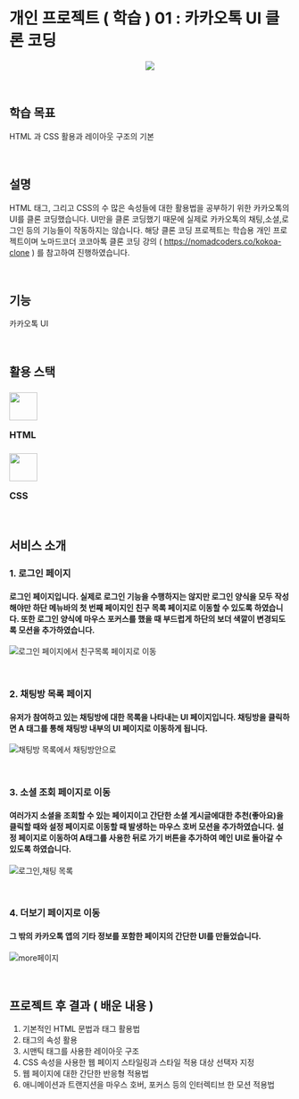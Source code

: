 # 개인 프로젝트 ( 학습 ) 01 : 카카오톡 UI 클론 코딩

<p align="center"><img src="https://play-lh.googleusercontent.com/8_0SDfkFXAFm12A7XEqkyChCdGC055J6fC8JR7qynNuO3qNOczIoNHo4U4lad8xYMJOL"></p>

&nbsp;
&nbsp;

## 학습 목표
HTML 과 CSS 활용과 레이아웃 구조의 기본

&nbsp;
&nbsp;

## 설명
HTML 태그, 그리고 CSS의 수 많은 속성들에 대한 활용법을 공부하기 위한 카카오톡의 UI를 클론 코딩했습니다. UI만을 클론 코딩했기 때문에 실제로 카카오톡의 채팅,소셜,로그인 등의 기능들이 작동하지는 않습니다. 해당 클론 코딩 프로젝트는 학습용 개인 프로젝트이며 노마드코더 코코아톡 클론 코딩 강의 ( https://nomadcoders.co/kokoa-clone ) 를 참고하여 진행하였습니다.

&nbsp;
&nbsp;

## 기능
카카오톡 UI

&nbsp;
&nbsp;

## 활용 스택

### <img src="https://user-images.githubusercontent.com/82381946/164891265-22b836be-a36a-411f-8e50-f7e400d3f0cb.png"  width="50"/> <p>HTML</p> 
### <img src="https://user-images.githubusercontent.com/82381946/164891267-2360c764-827e-4661-9842-a1fd29a41b57.png"  width="50"/>  <p>CSS</p> 


&nbsp;
&nbsp;

## 서비스 소개

### 1. 로그인 페이지
#### 로그인 페이지입니다. 실제로 로그인 기능을 수행하지는 않지만 로그인 양식을 모두 작성해야만 하단 메뉴바의 첫 번째 페이지인 친구 목록 페이지로 이동할 수 있도록 하였습니다. 또한 로그인 양식에 마우스 포커스를 했을 때 부드럽게 하단의 보더 색깔이 변경되도록 모션을 추가하였습니다.
![로그인 페이지에서 친구목록 페이지로 이동](https://user-images.githubusercontent.com/82381946/164736706-99b3c2d0-6e6d-407b-bd2e-c66e8e4dc654.gif)

&nbsp;
&nbsp;

### 2. 채팅방 목록 페이지
#### 유저가 참여하고 있는 채팅방에 대한 목록을 나타내는 UI 페이지입니다. 채팅방을 클릭하면 A 태그를 통해 채팅방 내부의 UI 페이지로 이동하게 됩니다.
![채팅방 목록에서 채팅방안으로](https://user-images.githubusercontent.com/82381946/164737067-20030471-d16f-4881-b046-dfadd916d2d5.gif)

&nbsp;
&nbsp;

### 3. 소셜 조회 페이지로 이동
#### 여러가지 소셜을 조회할 수 있는 페이지이고 간단한 소셜 게시글에대한 추천(좋아요)을 클릭할 때와 설정 페이지로 이동할 때 발생하는 마우스 호버 모션을 추가하였습니다. 설정 페이지로 이동하여 A태그를 사용한 뒤로 가기 버튼을 추가하여 메인 UI로 돌아갈 수 있도록 하였습니다.
![로그인,채팅 목록](https://user-images.githubusercontent.com/82381946/164737213-2b5eba44-6216-4aa5-bb39-6bb29e79dffb.gif)

&nbsp;
&nbsp;

### 4. 더보기 페이지로 이동
#### 그 밖의 카카오톡 앱의 기타 정보를 포함한 페이지의 간단한 UI를 만들었습니다.
![more페이지](https://user-images.githubusercontent.com/82381946/164737408-98c53bd0-3810-492c-98e4-03a21ee3dc8e.gif)

&nbsp;
&nbsp;

## 프로젝트 후 결과 ( 배운 내용 )
1. 기본적인 HTML 문법과 태그 활용법
2. 태그의 속성 활용
3. 시맨틱 태그를 사용한 레이아웃 구조
4. CSS 속성을 사용한 웹 페이지 스타일링과 스타일 적용 대상 선택자 지정
5. 웹 페이지에 대한 간단한 반응형 적용법
6. 애니메이션과 트랜지션을 마우스 호버, 포커스 등의 인터렉티브 한 모션 적용법

